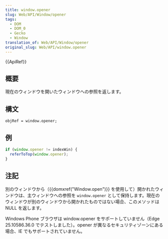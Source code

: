 ```yaml
---
title: window.opener
slug: Web/API/Window/opener
tags:
  - DOM
  - DOM_0
  - Gecko
  - Window
translation_of: Web/API/Window/opener
original_slug: Web/API/window.opener
---
```

{{ApiRef}}

## 概要

現在のウィンドウを開いたウィンドウへの参照を返します。

## 構文

    objRef = window.opener;

## 例

```js
if (window.opener != indexWin) {
  referToTop(window.opener);
}
```

## 注記

別のウィンドウから（{{domxref("Window.open")}} を使用して）開かれたウィンドウは、主ウィンドウへの参照を `window.opener` として保持します。現在のウィンドウが別のウィンドウから開かれたものではない場合、このメソッドは NULL を返します。

Windows Phone ブラウザは window\.opener をサポートしていません（Edge 25.10586.36.0 でテストしました）。opener が異なるセキュリティゾーンにある場合、IE でもサポートされていません。

